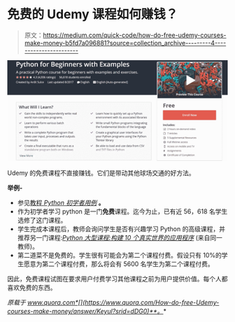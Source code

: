 # 免费的 Udemy 课程如何赚钱？

> 原文：<https://medium.com/quick-code/how-do-free-udemy-courses-make-money-b5fd7a096881?source=collection_archive---------4----------------------->

![](img/d23d7af08eb3f676f006d5fa2673a70c.png)

Udemy 的免费课程不直接赚钱。它们是带动其他球场交通的好方法。

**举例-**

*   参见[教程 *Python 初学者用例*](https://www.udemy.com/ardit-sulce-python-for-beginners/?LSNPUBID=Fh5UMknfYAU&siteID=Fh5UMknfYAU-RmmHvX0kiFSJRGRXnhPGjQ) **。**
*   作为初学者学习 python 是一门**免费**课程。迄今为止，已有近 56，618 名学生选修了这门课程。
*   学生完成本课程后，教师会询问学生是否有兴趣学习 Python 的高级课程，并推荐另一门课程:[*Python 大型课程:构建 10 个真实世界的应用程序*](https://www.udemy.com/the-python-mega-course/?LSNPUBID=Fh5UMknfYAU&siteID=Fh5UMknfYAU-VsoXclkuUefG5vAsWn0XTg) (来自同一教师)。
*   第二道菜不是免费的。学生很有可能会为第二个课程付费。假设只有 10%的学生愿意为第二个课程付费，那么将会有 5600 名学生为第二个课程付费。

因此，免费课程试图在要求用户付费学习其他课程之前为用户提供价值。每个人都喜欢免费的东西。

*原载于 www.quora.com*[](https://www.quora.com/How-do-free-Udemy-courses-make-money/answer/Keyul?srid=dDG0)**。**